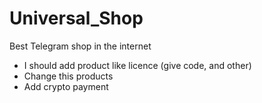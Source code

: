 # Universal_Shop

Best Telegram shop in the internet

 - I should add product like licence (give code, and other)
 - Change this products
 - Add crypto payment   